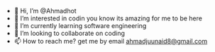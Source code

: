 - 👋 Hi, I’m @Ahmadhot
- 👀 I’m interested in codin you know its  amazing for me to be here
- 🌱 I’m currently learning software engineering
- 💞️ I’m looking to collaborate on coding
- 📫 How to reach me? get me by email ahmadjuunaid8@gmail.com

<!---
Ahmadhot/Ahmadhot is a ✨ special ✨ repository because its `README.md` (this file) appears on your GitHub profile.
You can click the Preview link to take a look at your changes.
--->
